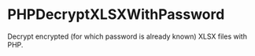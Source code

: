 # PHPDecryptXLSXWithPassword
Decrypt encrypted (for which password is already known) XLSX files with PHP.
